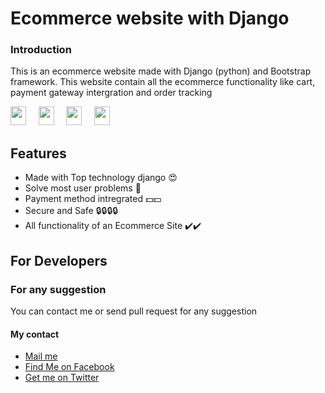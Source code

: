 # Ecommerce website with Django

### Introduction
This is an ecommerce website made with Django (python) and Bootstrap framework. This website contain all the ecommerce functionality like cart, payment gateway intergration and order tracking

[<img src="https://brandslogos.com/wp-content/uploads/images/django-logo.png" width="25" height="30" />](https://www.djangoproject.com) &nbsp; &nbsp; [<img src = "https://github.com/tomchen/stack-icons/raw/master/logos/bootstrap.svg" width = "25" height= "30">](https://getbootstrap.com) &nbsp; &nbsp; [<img src = "https://github.com/tomchen/stack-icons/raw/master/logos/python.svg" width = "25" height= "30">](https://www.python.org)  &nbsp; &nbsp; [<img src = "https://github.com/tomchen/stack-icons/raw/master/logos/git-icon.svg" width = "25" height= "30">](https://git-scm.com)


## Features

- Made with Top technology django :heart_eyes:
- Solve most user problems :dart:
- Payment method intregrated :dollar::dollar:
- Secure and Safe :lock::lock::lock::lock:
- All functionality of an Ecommerce Site :heavy_check_mark::heavy_check_mark:

## For Developers

### For any suggestion 
You can contact me or send pull request for any suggestion
#### My contact 
- [Mail me](mailto://aayushswodari.20200113@hotmail.com)
- [Find Me on Facebook](https://www.facebook.com/aayush.swodari.39)
- [Get me on Twitter](https://twitter.com/AayushSwodari) 
